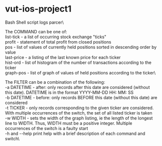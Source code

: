 # vut-ios-project1
Bash Shell script logs parcer\

The COMMAND can be one of: \
list-tick - a list of occurring stock exchange "ticks"\
profit - statement of total profit from closed positions\
pos - list of values of currently held positions sorted in descending order by value\
last-price - a listing of the last known price for each ticker\
hist-ord - list of histogram of the number of transactions according to the ticker\
graph-pos - list of graph of values of held positions according to the ticker\

The FILTER can be a combination of the following: \
-a DATETIME - after: only records after this date are considered (without this date). DATETIME is in the format YYYY-MM-DD HH: MM: SS\
-b DATETIME - before: only records BEFORE this date (without this date) are considered\
-t TICKER - only records corresponding to the given ticker are considered. With multiple occurrences of the switch, the set of all listed ticker is taken\
-w WIDTH - sets the width of the graph listing, ie the length of the longest line to WIDTH. Thus, WIDTH must be a positive integer. Multiple occurrences of the switch is a faulty start\
-h and --help print help with a brief description of each command and switch\
